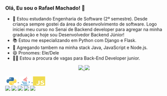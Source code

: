 ### Olá, Eu sou o Rafael Machado! 👋

- 🌱 Estou estudando Engenharia de Software (2º semestre). Desde criança sempre gostei da área do desenvolvimento de software. Logo iniciei meu curso no Senai de Backend developer para agregar na minha graduação e hoje sou Desenvolvedor Backend Júnior!
- 📚 Estou me especializando em Python com Django e Flask.
- 🚀 Agregando tambem na minha stack Java, JavaScript e Node.js. 
- 😄 Pronomes: Ele/Dele
- 👨‍💻 Estou a procura de vagas para Back-End Developer junior.

<div align="center">
  <a href="https://github.com/Rmachado98">
  <img height="180em" src="https://github-readme-stats.vercel.app/api?username=Rmachado98&show_icons=true&theme=dracula&include_all_commits=true&count_private=true"/>
  <img height="180em" src="https://github-readme-stats.vercel.app/api/top-langs/?username=Rmachado98&layout=compact&langs_count=7&theme=dracula"/>
</div>
<div style="display: inline_block"><br>
  <img align="center" alt="Rafa-Python" height="30" width="40" src="https://raw.githubusercontent.com/devicons/devicon/master/icons/python/python-original.svg">
  <img align="center" alt="Rafa-Java" height="30" width="40" src="https://raw.githubusercontent.com/devicons/devicon/master/icons/java/java-original.svg">
  <img align="center" alt="Rafa-Js" height="30" width="40" src="https://raw.githubusercontent.com/devicons/devicon/master/icons/javascript/javascript-plain.svg">
  </div>
  
  </a>
  <a href="https://api.whatsapp.com/send/?phone=5522992066863&text&type=phone_number&app_absent=0" target="_blank"><img src="https://img.shields.io/badge/WhatsApp-25D366?style=for-the-badge&logo=whatsapp&logoColor=white"></a>
  <a href="https://instagram.com/dev.rafaelmachado" target="_blank"><img src="https://img.shields.io/badge/-Instagram-%23E4405F?style=for-the-badge&logo=instagram&logoColor=white" target="_blank"></a>
 <a href="https://discord.gg/444cCDZ8XR" target="_blank"><img src="https://img.shields.io/badge/Discord-7289DA?style=for-the-badge&logo=discord&logoColor=white" target="_blank"></a> 
  <a href = "mailto:rafaelriibeiro@gmail.com"><img src="https://img.shields.io/badge/-Gmail-%23333?style=for-the-badge&logo=gmail&logoColor=white" target="_blank"></a>
  <a href="https://www.linkedin.com/in/devrafaelmachado" target="_blank"><img src="https://img.shields.io/badge/-LinkedIn-%230077B5?style=for-the-badge&logo=linkedin&logoColor=white" target="_blank"></a> 

















